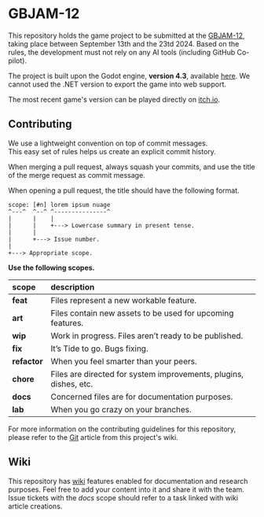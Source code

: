 # GBJAM-12

This repository holds the game project to be submitted at the [GBJAM-12](https://itch.io/jam/gbjam-12), taking place between September 13th and the 23td 2024. Based on the rules, the development must not rely on any AI tools (including GitHub Co-pilot).

The project is built upon the Godot engine, **version 4.3**, available [here](https://github.com/godotengine/godot/releases/download/4.3-stable/Godot_v4.3-stable_win64.exe.zip). We cannot used the .NET version to export the game into web support.

The most recent game's version can be played directly on [itch.io](https://charlesdouc.itch.io/cd-yesterday-at-823-pm-pumpys-spooky-worlds).

## Contributing

We use a lightweight convention on top of commit messages.  
This easy set of rules helps us create an explicit commit history.

When merging a pull request, always squash your commits, and use the title of the merge request as commit message.

When opening a pull request, the title should have the following format.

```
scope: [#n] lorem ipsum nuage
^---^  ^--^ ^---------------^
|      |    |
|      |    +---> Lowercase summary in present tense.
|      |
|      +---> Issue number.
|
+---> Appropriate scope.
```

**Use the following scopes.**

| scope        | description |
| :----------- | :---------- |
| **feat**     | Files represent a new workable feature. |
| **art**      | Files contain new assets to be used for upcoming features. |
| **wip**      | Work in progress. Files aren’t ready to be published. |
| **fix**      | It’s Tide to go. Bugs fixing. |
| **refactor** | When you feel smarter than your peers. |
| **chore**    | Files are directed for system improvements, plugins, dishes, etc. |
| **docs**     | Concerned files are for documentation purposes. |
| **lab**      | When you go crazy on your branches. |

For more information on the contributing guidelines for this repository, please refer to the [Git](https://github.com/charlesDouc/GBJAM-12/wiki/Git) article from this project's wiki.

## Wiki

This repository has [wiki](https://github.com/charlesDouc/GBJAM-12/wiki) features enabled for documentation and research purposes. Feel free to add your content into it and share it with the team. Issue tickets with the *docs* scope should refer to a task linked with wiki article creations.
